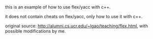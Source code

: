 this is an example of how to use flex/yacc with c++.

it does not contain cheats on flex/yacc, only how to use it with c++.

original source: <http://alumni.cs.ucr.edu/~lgao/teaching/flex.html>, with possible modifications by me.
